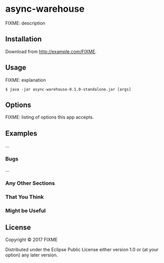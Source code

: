 # async-warehouse

FIXME: description

## Installation

Download from http://example.com/FIXME.

## Usage

FIXME: explanation

    $ java -jar async-warehouse-0.1.0-standalone.jar [args]

## Options

FIXME: listing of options this app accepts.

## Examples

...

### Bugs

...

### Any Other Sections
### That You Think
### Might be Useful

## License

Copyright © 2017 FIXME

Distributed under the Eclipse Public License either version 1.0 or (at
your option) any later version.
